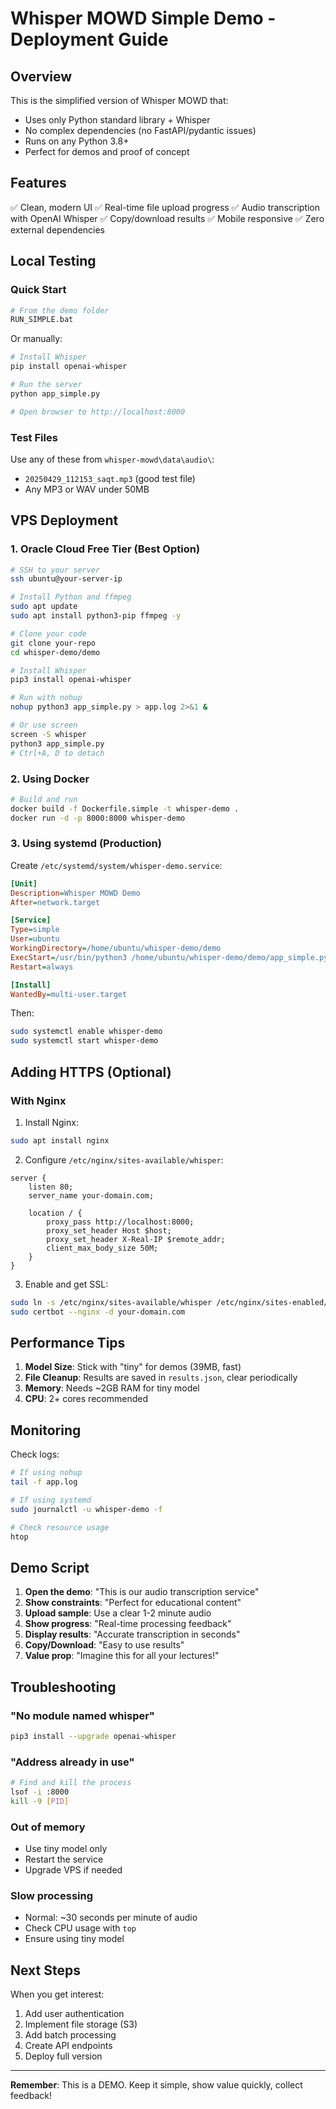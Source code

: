 # Whisper MOWD Simple Demo - Deployment Guide

## Overview

This is the simplified version of Whisper MOWD that:
- Uses only Python standard library + Whisper
- No complex dependencies (no FastAPI/pydantic issues)
- Runs on any Python 3.8+
- Perfect for demos and proof of concept

## Features

✅ Clean, modern UI
✅ Real-time file upload progress
✅ Audio transcription with OpenAI Whisper
✅ Copy/download results
✅ Mobile responsive
✅ Zero external dependencies

## Local Testing

### Quick Start
```bash
# From the demo folder
RUN_SIMPLE.bat
```

Or manually:
```bash
# Install Whisper
pip install openai-whisper

# Run the server
python app_simple.py

# Open browser to http://localhost:8000
```

### Test Files
Use any of these from `whisper-mowd\data\audio\`:
- `20250429_112153_saqt.mp3` (good test file)
- Any MP3 or WAV under 50MB

## VPS Deployment

### 1. Oracle Cloud Free Tier (Best Option)

```bash
# SSH to your server
ssh ubuntu@your-server-ip

# Install Python and ffmpeg
sudo apt update
sudo apt install python3-pip ffmpeg -y

# Clone your code
git clone your-repo
cd whisper-demo/demo

# Install Whisper
pip3 install openai-whisper

# Run with nohup
nohup python3 app_simple.py > app.log 2>&1 &

# Or use screen
screen -S whisper
python3 app_simple.py
# Ctrl+A, D to detach
```

### 2. Using Docker

```bash
# Build and run
docker build -f Dockerfile.simple -t whisper-demo .
docker run -d -p 8000:8000 whisper-demo
```

### 3. Using systemd (Production)

Create `/etc/systemd/system/whisper-demo.service`:
```ini
[Unit]
Description=Whisper MOWD Demo
After=network.target

[Service]
Type=simple
User=ubuntu
WorkingDirectory=/home/ubuntu/whisper-demo/demo
ExecStart=/usr/bin/python3 /home/ubuntu/whisper-demo/demo/app_simple.py
Restart=always

[Install]
WantedBy=multi-user.target
```

Then:
```bash
sudo systemctl enable whisper-demo
sudo systemctl start whisper-demo
```

## Adding HTTPS (Optional)

### With Nginx

1. Install Nginx:
```bash
sudo apt install nginx
```

2. Configure `/etc/nginx/sites-available/whisper`:
```nginx
server {
    listen 80;
    server_name your-domain.com;
    
    location / {
        proxy_pass http://localhost:8000;
        proxy_set_header Host $host;
        proxy_set_header X-Real-IP $remote_addr;
        client_max_body_size 50M;
    }
}
```

3. Enable and get SSL:
```bash
sudo ln -s /etc/nginx/sites-available/whisper /etc/nginx/sites-enabled/
sudo certbot --nginx -d your-domain.com
```

## Performance Tips

1. **Model Size**: Stick with "tiny" for demos (39MB, fast)
2. **File Cleanup**: Results are saved in `results.json`, clear periodically
3. **Memory**: Needs ~2GB RAM for tiny model
4. **CPU**: 2+ cores recommended

## Monitoring

Check logs:
```bash
# If using nohup
tail -f app.log

# If using systemd
sudo journalctl -u whisper-demo -f

# Check resource usage
htop
```

## Demo Script

1. **Open the demo**: "This is our audio transcription service"
2. **Show constraints**: "Perfect for educational content"
3. **Upload sample**: Use a clear 1-2 minute audio
4. **Show progress**: "Real-time processing feedback"
5. **Display results**: "Accurate transcription in seconds"
6. **Copy/Download**: "Easy to use results"
7. **Value prop**: "Imagine this for all your lectures!"

## Troubleshooting

### "No module named whisper"
```bash
pip3 install --upgrade openai-whisper
```

### "Address already in use"
```bash
# Find and kill the process
lsof -i :8000
kill -9 [PID]
```

### Out of memory
- Use tiny model only
- Restart the service
- Upgrade VPS if needed

### Slow processing
- Normal: ~30 seconds per minute of audio
- Check CPU usage with `top`
- Ensure using tiny model

## Next Steps

When you get interest:
1. Add user authentication
2. Implement file storage (S3)
3. Add batch processing
4. Create API endpoints
5. Deploy full version

---

**Remember**: This is a DEMO. Keep it simple, show value quickly, collect feedback!